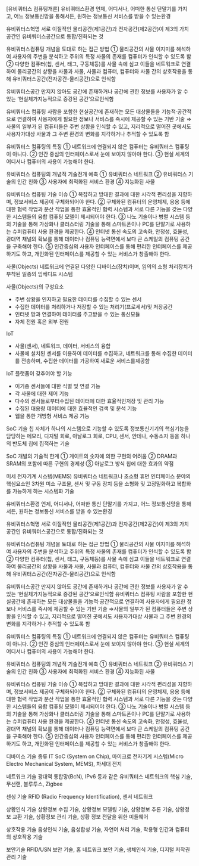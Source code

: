 [유비쿼터스 컴퓨팅개론]
유비쿼터스환경
언제, 어디서나, 어떠한 통신 단말기를 가지고, 어느 정보통신망을 통해서든, 원하는 정보통신 서비스를 받을 수 있는환경

유비쿼터스혁명
서로 이질적인 물리공간(제1공간)과 전자공간(제2공간)이 제3의 가치공간인 유비쿼터스공간으로 통합/진화되는 것

유비쿼터스컴퓨팅 개념을 토대로 하는 접근 방법
① 물리공간의 사물 이지미를 해석하여 사용자의 주변을 분석하고 주위의 특정 사물의 존재를 컴퓨터가 인식할 수 있도록 함 ② 다양한 컴퓨터(칩, 센서, 태그, 구동체등)를 사물 속에 심고 이들을 네트워크로 연결하여 물리공간의 상황을 사물과 사물, 사물과 컴퓨터, 컴퓨터와 사물 간의 상호작용을 통해 유비쿼터스공간(전자공간-물리공간)으로 인식함

유비쿼터스공간
만지지 않아도 공간에 존재하거나 공간에 관한 정보를 사용자가 알 수 있는 ‘현실체가지능적으로 증강된 공간’으로인식함

유비쿼터스 컴퓨팅
사람을 포함한 현실공간에 존재하는 모든 대상물들을 기능적·공간적으로 연결하여 사용자에게 필요한 정보나 서비스를 즉시에 제공할 수 있는 기반 기술
⇒사물의 일부가 된 컴퓨터들은 주변 상황을 인식할 수 있고, 지리적으로 떨어진 곳에서도 사용자가대상 사물과 그 주변 환경의 변화를 지각하거나 추적할 수 있도록 함

유비쿼터스 컴퓨팅의 특징
① 네트워크에 연결되지 않은 컴퓨터는 유비쿼터스 컴퓨팅이 아니다.
② 인간 중심의 인터페이스로서 눈에 보이지 않아야 한다.
③ 현실 세계의 어디서나 컴퓨터의 사용이 가능해야 한다.

유비쿼터스 컴퓨팅의 개념적 기술전개 예측
① 유비쿼터스 네트워크
② 유비쿼터스 기술의 인간 친화
③ 사용자에 최적화된 서비스 환경
④ 지능화된 사물

유비쿼터스 컴퓨팅 기술 이슈
① 복잡하고 방대한 결과에 대한 시각적 편리성을 지향하며, 정보서비스 제공이 구체화되어야 한다.
② 구체화된 컴퓨터의 운영체제, 응용 등에 대한 협력 작업과 분산 작업을 통한 효율적인 협력 시스템과 서로 다른 기능을 갖는 다양한 시스템들의 융합 컴퓨팅 모델이 제시되어야 한다.
③ 나노 기술이나 병렬 시스템 등의 기술을 통해 가상화나 클러스터링 기술을 통해 스마트폰이나 PC를 단말기로 사용하는 슈퍼컴퓨터 사용 환경을 제공한다.
④ 인터넷 통신 속도의 고속화, 안정성, 효율성, 광대역 채널의 확보를 통해 데이터나 컴퓨팅 능력면에서 보다 큰 스케일의 컴퓨팅 공간을 구축해야 한다.
⑤ 인간중심의 사용자 인터페이스를 통해 편리한 인터페이스를 제공하기도 하고, 개인화된 인터페이스를 제공할 수 있는 서비스가 창출해야 한다.

사물(Objects)
네트워크에 연결된 다양한 디바이스(장치)이며, 임의의 소형 처리장치가 부착된 일종의 임베디드 시스템

사물(Objects)의 구성요소
- 주변 상황을 인지하고 필요한 데이터를 수집할 수 있는 센서
- 수집한 데이터를 처리하거나 저장할 수 있는 처리기(프로세서)및 저장공간
- 인터넷 망과 연결하여 데이터를 주고받을 수 있는 통신모듈
- 자체 전원 혹은 외부 전원

IoT
- 사물(센서), 네트워크, 데이터, 서비스의 융합
- 사물에 설치된 센서를 이용하여 데이터를 수집하고, 네트워크를 통해 수집한 데이터를 전송하며, 수집한 데이터를 가공하여 새로운 서비스를제공함

IoT 플랫폼이 갖추어야 할 기능
- 이기종 센서들에 대한 식별 및 연결 기능
- 각 사물에 대한 제어 기능
- 다수의 센서들로부터수집된 데이터에 대한 효율적인저장 및 관리 기능
- 수집된 대용량 데이터에 대한 효율적인 검색 및 분석 기능
- 웹을 통한 개방형 서비스 제공 기능

SoC 기술
칩 자체가 하나의 시스템으로 기능할 수 있도록 정보통신기기의 핵심기능을 담당하는 메모리, 디지털 회로, 아날로그 회로, CPU, 센서, 안테나, 수동소자 등을 하나의 반도체 칩에 집적하는 기술

SoC 개발의 기술적 한계
① 게이트의 숫자에 의한 구현의 어려움
② DRAM과 SRAM의 포함에 따른 구현의 경제성
③ 아날로그 방식 칩에 대한 효과의 약점

미세 전자기계 시스템(MEMS)
유비쿼터스 네트워크나 초소형 휴먼 인터페이스 분야의 핵심요소인 3차원 미소 구조물, 센서 및 구동 장치 등을 소형화 및 고정밀화하고 복합화를 가능하게 하는 시스템화 기술

유비쿼터스환경
언제, 어디서나, 어떠한 통신 단말기를 가지고, 어느 정보통신망을 통해서든, 원하는 정보통신 서비스를 받을 수 있는환경

유비쿼터스혁명
서로 이질적인 물리공간(제1공간)과 전자공간(제2공간)이 제3의 가치공간인 유비쿼터스공간으로 통합/진화되는 것

유비쿼터스컴퓨팅 개념을 토대로 하는 접근 방법
① 물리공간의 사물 이지미를 해석하여 사용자의 주변을 분석하고 주위의 특정 사물의 존재를 컴퓨터가 인식할 수 있도록 함 ② 다양한 컴퓨터(칩, 센서, 태그, 구동체등)를 사물 속에 심고 이들을 네트워크로 연결하여 물리공간의 상황을 사물과 사물, 사물과 컴퓨터, 컴퓨터와 사물 간의 상호작용을 통해 유비쿼터스공간(전자공간-물리공간)으로 인식함

유비쿼터스공간
만지지 않아도 공간에 존재하거나 공간에 관한 정보를 사용자가 알 수 있는 ‘현실체가지능적으로 증강된 공간’으로인식함
유비쿼터스 컴퓨팅
사람을 포함한 현실공간에 존재하는 모든 대상물들을 기능적·공간적으로 연결하여 사용자에게 필요한 정보나 서비스를 즉시에 제공할 수 있는 기반 기술
⇒사물의 일부가 된 컴퓨터들은 주변 상황을 인식할 수 있고, 지리적으로 떨어진 곳에서도 사용자가대상 사물과 그 주변 환경의 변화를 지각하거나 추적할 수 있도록 함

유비쿼터스 컴퓨팅의 특징
① 네트워크에 연결되지 않은 컴퓨터는 유비쿼터스 컴퓨팅이 아니다.
② 인간 중심의 인터페이스로서 눈에 보이지 않아야 한다.
③ 현실 세계의 어디서나 컴퓨터의 사용이 가능해야 한다.

유비쿼터스 컴퓨팅의 개념적 기술전개 예측
① 유비쿼터스 네트워크
② 유비쿼터스 기술의 인간 친화
③ 사용자에 최적화된 서비스 환경
④ 지능화된 사물

유비쿼터스 컴퓨팅 기술 이슈
① 복잡하고 방대한 결과에 대한 시각적 편리성을 지향하며, 정보서비스 제공이 구체화되어야 한다.
② 구체화된 컴퓨터의 운영체제, 응용 등에 대한 협력 작업과 분산 작업을 통한 효율적인 협력 시스템과 서로 다른 기능을 갖는 다양한 시스템들의 융합 컴퓨팅 모델이 제시되어야 한다.
③ 나노 기술이나 병렬 시스템 등의 기술을 통해 가상화나 클러스터링 기술을 통해 스마트폰이나 PC를 단말기로 사용하는 슈퍼컴퓨터 사용 환경을 제공한다.
④ 인터넷 통신 속도의 고속화, 안정성, 효율성, 광대역 채널의 확보를 통해 데이터나 컴퓨팅 능력면에서 보다 큰 스케일의 컴퓨팅 공간을 구축해야 한다.
⑤ 인간중심의 사용자 인터페이스를 통해 편리한 인터페이스를 제공하기도 하고, 개인화된 인터페이스를 제공할 수 있는 서비스가 창출해야 한다.

디바이스 기술 종류
IT SoC (System on Chip), 마이크로 전자기계 시스템(Micro Electro Mechanical System, MEMS), 차세대 전지

네트워크 기술
광대역 통합망(BcN), IPv6 등과 같은 유비쿼터스 네트워크의 핵심 기술, 무선랜, 블루투스, Zigbee

센싱 기술
RFID (Radio Frequency Identification), 센서 네트워크

상황인식 기술
상황정보 수집 기술, 상황정보 모델링 기술, 상황정보 추론 기술, 상황정보 교환 기술, 상황정보 관리 기술, 상황 정보 전달을 위한 미들웨어

상호작용 기술
음성인식 기술, 음성합성 기술, 자연어 처리 기술, 착용형 인간과 컴퓨터의 상호작용 기술

보안기술
RFID/USN 보안 기술, 홈 네트워크 보안 기술, 생체인식 기술, 디지털 저작권 관리 기술

